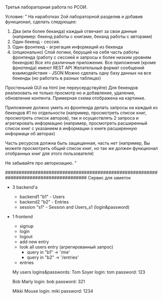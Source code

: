 Третья лабораторная работа по РСОИ.

Условие: " На наработках 2ой лабораторной разделив и добавив функционал, сделать следующее:

1. Два (или более беканда) каждый отвечает за свои данные (например: бекенд работы с книгами, беканд работы с авторами)
2. Один бекенд - сессия.
3. Один фронтенд - агрегация информаций из бекенда
4. (опционально) Cлой логики, берущий на себя часть работы фронтенда (работу с сессией и запросы к более низким уровням бекендов)
Все это различные приложения. Все приложения (кроме фрнотенда) имеют REST API Желательный формат сообщений взаимодействия - JSON Можно сделать одну базу данных на все бекенды (но работать в разных таблицах)

Простенький GUI на html (не переусердствуйте) Для бекендов реализовать не только просмотр но и добавление, удаление, обновление контента. Примерная схема отображена на картинке.

Приложение должно уметь из фронтенда делать запросы на каждый из бекендов #1 по отдельности (например, просмотреть список книг, просмотреть список авторов), так и осуществлять 2 запроса и агрегировать информацию (например, просмотреть расширенный список книг с указанием в информации о книге расширенную информаци об авторах)

Часть ресурсов должна быть защищенная, часть нет (например, Вы можете просмотреть общий список книг, но так же должен функционал отобранных книг для этого пользователя)

Не забывайте про авторизацию. "


######################################################################################
Сервис для заметок
  
  - 3 backend'a
    - backend1 "b1" - Users
    - backend2 "b2" - Entries
    - session  "s1" - Session and Users_s1 (login&password)
    
  - 1 frontend
    - signup
    - login
    - logout
    - add new entry
    - look all users entry (агрегированный запрос)
      - query in "b1" -> '/me'
      - query in "b2" -> '/entries'
    - entries
    
    My users logins&passwords: 
      Tom Soyer
        login: tom
        password: 123
        
      Bob Marly
        login: bob
        password: 321
      
      Mikki Mouse
        login: miki
        password: 1234
